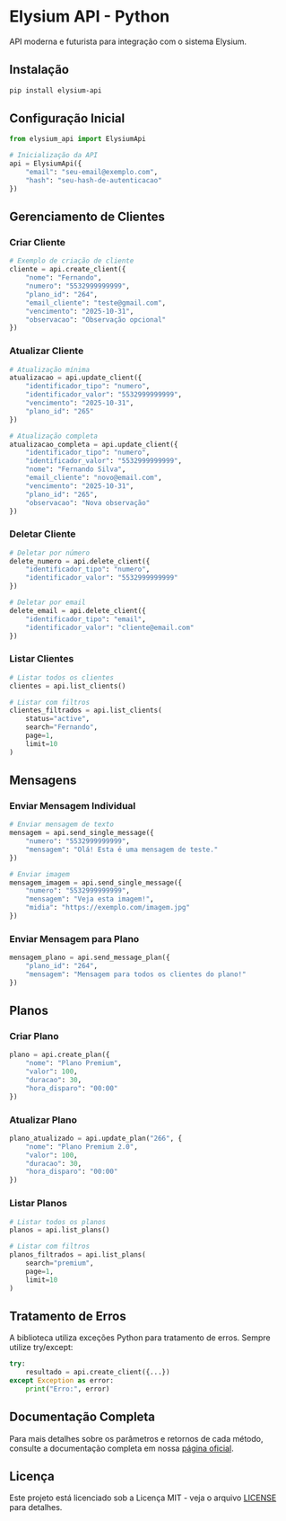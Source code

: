 # Elysium API - Python

API moderna e futurista para integração com o sistema Elysium.

## Instalação

```bash
pip install elysium-api
```

## Configuração Inicial

```python
from elysium_api import ElysiumApi

# Inicialização da API
api = ElysiumApi({
    "email": "seu-email@exemplo.com",
    "hash": "seu-hash-de-autenticacao"
})
```

## Gerenciamento de Clientes

### Criar Cliente

```python
# Exemplo de criação de cliente
cliente = api.create_client({
    "nome": "Fernando",
    "numero": "5532999999999",
    "plano_id": "264",
    "email_cliente": "teste@gmail.com",
    "vencimento": "2025-10-31",
    "observacao": "Observação opcional"
})
```

### Atualizar Cliente

```python
# Atualização mínima
atualizacao = api.update_client({
    "identificador_tipo": "numero",
    "identificador_valor": "5532999999999",
    "vencimento": "2025-10-31",
    "plano_id": "265"
})

# Atualização completa
atualizacao_completa = api.update_client({
    "identificador_tipo": "numero",
    "identificador_valor": "5532999999999",
    "nome": "Fernando Silva",
    "email_cliente": "novo@email.com",
    "vencimento": "2025-10-31",
    "plano_id": "265",
    "observacao": "Nova observação"
})
```

### Deletar Cliente

```python
# Deletar por número
delete_numero = api.delete_client({
    "identificador_tipo": "numero",
    "identificador_valor": "5532999999999"
})

# Deletar por email
delete_email = api.delete_client({
    "identificador_tipo": "email",
    "identificador_valor": "cliente@email.com"
})
```

### Listar Clientes

```python
# Listar todos os clientes
clientes = api.list_clients()

# Listar com filtros
clientes_filtrados = api.list_clients(
    status="active",
    search="Fernando",
    page=1,
    limit=10
)
```

## Mensagens

### Enviar Mensagem Individual

```python
# Enviar mensagem de texto
mensagem = api.send_single_message({
    "numero": "5532999999999",
    "mensagem": "Olá! Esta é uma mensagem de teste."
})

# Enviar imagem
mensagem_imagem = api.send_single_message({
    "numero": "5532999999999",
    "mensagem": "Veja esta imagem!",
    "midia": "https://exemplo.com/imagem.jpg"
})
```

### Enviar Mensagem para Plano

```python
mensagem_plano = api.send_message_plan({
    "plano_id": "264",
    "mensagem": "Mensagem para todos os clientes do plano!"
})
```

## Planos

### Criar Plano

```python
plano = api.create_plan({
    "nome": "Plano Premium",
    "valor": 100,
    "duracao": 30,
    "hora_disparo": "00:00"
})
```

### Atualizar Plano

```python
plano_atualizado = api.update_plan("266", {
    "nome": "Plano Premium 2.0",
    "valor": 100,
    "duracao": 30,
    "hora_disparo": "00:00"
})
```

### Listar Planos

```python
# Listar todos os planos
planos = api.list_plans()

# Listar com filtros
planos_filtrados = api.list_plans(
    search="premium",
    page=1,
    limit=10
)
```

## Tratamento de Erros

A biblioteca utiliza exceções Python para tratamento de erros. Sempre utilize try/except:

```python
try:
    resultado = api.create_client({...})
except Exception as error:
    print("Erro:", error)
```

## Documentação Completa

Para mais detalhes sobre os parâmetros e retornos de cada método, consulte a documentação completa em nossa [página oficial](https://elysiumx.com.br/docs).

## Licença

Este projeto está licenciado sob a Licença MIT - veja o arquivo [LICENSE](LICENSE) para detalhes.
